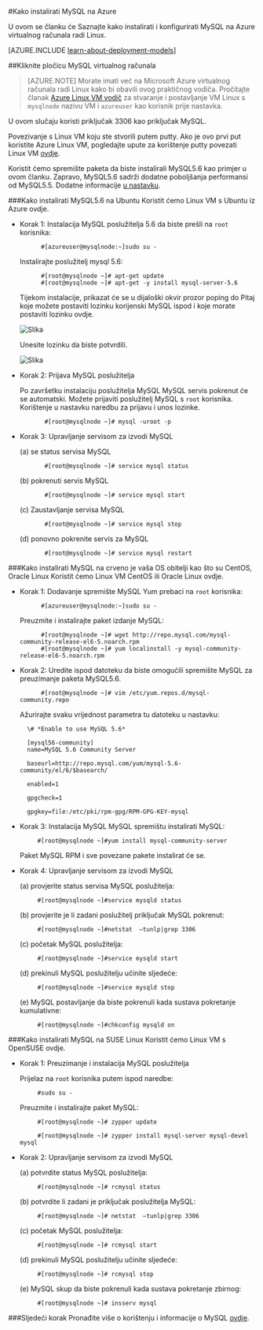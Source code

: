 <properties
    pageTitle="Postavljanje MySQL na Linux VM | Microsoft Azure "
    description="Saznajte kako instalirati stog MySQL na Linux virtualnog računala (Ubuntu ili RedHat grupa OS) u Azure"
    services="virtual-machines-linux"
    documentationCenter=""
    authors="SuperScottz"
    manager="timlt"
    editor=""
    tags="azure-resource-manager,azure-service-management"/>

<tags
    ms.service="virtual-machines-linux"
    ms.workload="infrastructure-services"
    ms.tgt_pltfrm="vm-linux"
    ms.devlang="na"
    ms.topic="article"
    ms.date="02/01/2016"
    ms.author="mingzhan"/>


#<a name="how-to-install-mysql-on-azure"></a>Kako instalirati MySQL na Azure


U ovom se članku će Saznajte kako instalirati i konfigurirati MySQL na Azure virtualnog računala radi Linux.

[AZURE.INCLUDE [learn-about-deployment-models](../../includes/learn-about-deployment-models-both-include.md)]


##<a name="install-mysql-on-your-virtual-machine"></a>Kliknite pločicu MySQL virtualnog računala

> [AZURE.NOTE] Morate imati već na Microsoft Azure virtualnog računala radi Linux kako bi obavili ovog praktičnog vodiča. Pročitajte članak [Azure Linux VM vodič](virtual-machines-linux-quick-create-cli.md) za stvaranje i postavljanje VM Linux s `mysqlnode` nazivu VM i `azureuser` kao korisnik prije nastavka.

U ovom slučaju koristi priključak 3306 kao priključak MySQL.  

Povezivanje s Linux VM koju ste stvorili putem putty. Ako je ovo prvi put koristite Azure Linux VM, pogledajte upute za korištenje putty povezati Linux VM [ovdje](virtual-machines-linux-mac-create-ssh-keys.md).

Koristit ćemo spremište paketa da biste instalirali MySQL5.6 kao primjer u ovom članku. Zapravo, MySQL5.6 sadrži dodatne poboljšanja performansi od MySQL5.5.  Dodatne informacije [u nastavku](http://www.mysqlperformanceblog.com/2013/02/18/is-mysql-5-6-slower-than-mysql-5-5/).


###<a name="how-to-install-mysql56-on-ubuntu"></a>Kako instalirati MySQL5.6 na Ubuntu
Koristit ćemo Linux VM s Ubuntu iz Azure ovdje.

- Korak 1: Instalacija MySQL poslužitelja 5.6 da biste prešli na `root` korisnika:

            #[azureuser@mysqlnode:~]sudo su -

    Instalirajte poslužitelj mysql 5.6:

            #[root@mysqlnode ~]# apt-get update
            #[root@mysqlnode ~]# apt-get -y install mysql-server-5.6

    Tijekom instalacije, prikazat će se u dijaloški okvir prozor poping do Pitaj koje možete postaviti lozinku korijenski MySQL ispod i koje morate postaviti lozinku ovdje.

    ![Slika](./media/virtual-machines-linux-mysql-install/virtual-machines-linux-install-mysql-p1.png)


    Unesite lozinku da biste potvrdili.

    ![Slika](./media/virtual-machines-linux-mysql-install/virtual-machines-linux-install-mysql-p2.png)

- Korak 2: Prijava MySQL poslužitelja

    Po završetku instalaciju poslužitelja MySQL MySQL servis pokrenut će se automatski. Možete prijaviti poslužitelj MySQL s `root` korisnika.
    Korištenje u nastavku naredbu za prijavu i unos lozinke.

             #[root@mysqlnode ~]# mysql -uroot -p

- Korak 3: Upravljanje servisom za izvodi MySQL

    (a) se status servisa MySQL

             #[root@mysqlnode ~]# service mysql status

    (b) pokrenuti servis MySQL

             #[root@mysqlnode ~]# service mysql start

    (c) Zaustavljanje servisa MySQL

             #[root@mysqlnode ~]# service mysql stop

    (d) ponovno pokrenite servis za MySQL

             #[root@mysqlnode ~]# service mysql restart


###<a name="how-to-install-mysql-on-red-hat-os-family-like-centos-oracle-linux"></a>Kako instalirati MySQL na crveno je vaša OS obitelji kao što su CentOS, Oracle Linux
Koristit ćemo Linux VM CentOS ili Oracle Linux ovdje.

- Korak 1: Dodavanje spremište MySQL Yum prebaci na `root` korisnika:

            #[azureuser@mysqlnode:~]sudo su -

    Preuzmite i instalirajte paket izdanje MySQL:

            #[root@mysqlnode ~]# wget http://repo.mysql.com/mysql-community-release-el6-5.noarch.rpm
            #[root@mysqlnode ~]# yum localinstall -y mysql-community-release-el6-5.noarch.rpm

- Korak 2: Uredite ispod datoteku da biste omogućili spremište MySQL za preuzimanje paketa MySQL5.6.

            #[root@mysqlnode ~]# vim /etc/yum.repos.d/mysql-community.repo

    Ažurirajte svaku vrijednost parametra tu datoteku u nastavku:

        \# *Enable to use MySQL 5.6*

        [mysql56-community]
        name=MySQL 5.6 Community Server

        baseurl=http://repo.mysql.com/yum/mysql-5.6-community/el/6/$basearch/

        enabled=1

        gpgcheck=1

        gpgkey=file:/etc/pki/rpm-gpg/RPM-GPG-KEY-mysql

- Korak 3: Instalacija MySQL MySQL spremištu instalirati MySQL:

           #[root@mysqlnode ~]#yum install mysql-community-server

    Paket MySQL RPM i sve povezane pakete instalirat će se.

- Korak 4: Upravljanje servisom za izvodi MySQL

    (a) provjerite status servisa MySQL poslužitelja:

           #[root@mysqlnode ~]#service mysqld status

    (b) provjerite je li zadani poslužitelj priključak MySQL pokrenut:

           #[root@mysqlnode ~]#netstat  –tunlp|grep 3306


    (c) početak MySQL poslužitelja:

           #[root@mysqlnode ~]#service mysqld start

    (d) prekinuli MySQL poslužitelju učinite sljedeće:

           #[root@mysqlnode ~]#service mysqld stop

    (e) MySQL postavljanje da biste pokrenuli kada sustava pokretanje kumulativne:

           #[root@mysqlnode ~]#chkconfig mysqld on


###<a name="how-to-install-mysql-on-suse-linux"></a>Kako instalirati MySQL na SUSE Linux
Koristit ćemo Linux VM s OpenSUSE ovdje.

- Korak 1: Preuzimanje i instalacija MySQL poslužitelja

    Prijelaz na `root` korisnika putem ispod naredbe:  

           #sudo su -

    Preuzmite i instalirajte paket MySQL:

           #[root@mysqlnode ~]# zypper update

           #[root@mysqlnode ~]# zypper install mysql-server mysql-devel mysql

- Korak 2: Upravljanje servisom za izvodi MySQL

    (a) potvrdite status MySQL poslužitelja:

           #[root@mysqlnode ~]# rcmysql status

    (b) potvrdite li zadani je priključak poslužitelja MySQL:

           #[root@mysqlnode ~]# netstat  –tunlp|grep 3306


    (c) početak MySQL poslužitelja:

           #[root@mysqlnode ~]# rcmysql start

    (d) prekinuli MySQL poslužitelju učinite sljedeće:

           #[root@mysqlnode ~]# rcmysql stop

    (e) MySQL skup da biste pokrenuli kada sustava pokretanje zbirnog:

           #[root@mysqlnode ~]# insserv mysql

###<a name="next-step"></a>Sljedeći korak
Pronađite više o korištenju i informacije o MySQL [ovdje](https://www.mysql.com/).
